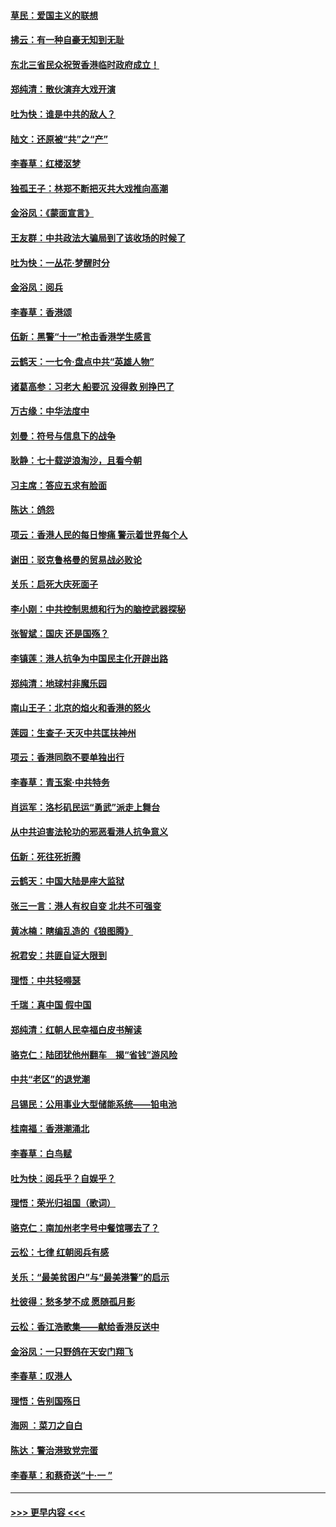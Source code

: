 #### [草民：爱国主义的联想](../pages/nsc993/n11572333.md?t=10070511) 
#### [拂云：有一种自豪无知到无耻](../pages/nsc993/n11572006.md?t=10070511) 
#### [东北三省民众祝贺香港临时政府成立！](../pages/nsc993/n11571215.md?t=10070511) 
#### [郑纯清：散伙演弃大戏开演](../pages/nsc993/n11570826.md?t=10070511) 
#### [吐为快：谁是中共的敌人？](../pages/nsc993/n11570817.md?t=10070511) 
#### [陆文：还原被“共”之“产”](../pages/nsc993/n11570798.md?t=10070511) 
#### [李春草：红楼沤梦](../pages/nsc993/n11569673.md?t=10070511) 
#### [独孤王子：林郑不断把灭共大戏推向高潮](../pages/nsc993/n11569381.md?t=10070511) 
#### [金浴凤：《蒙面宣言》](../pages/nsc993/n11569368.md?t=10070511) 
#### [王友群：中共政法大骗局到了该收场的时候了](../pages/nsc993/n11568940.md?t=10070511) 
#### [吐为快：一丛花‧梦醒时分](../pages/nsc993/n11567491.md?t=10070511) 
#### [金浴凤：阅兵](../pages/nsc993/n11567454.md?t=10070511) 
#### [李春草：香港颂](../pages/nsc993/n11567444.md?t=10070511) 
#### [伍新：黑警“十一”枪击香港学生感言](../pages/nsc993/n11567426.md?t=10070511) 
#### [云鹤天：一七令‧盘点中共“英雄人物”](../pages/nsc993/n11567091.md?t=10070511) 
#### [诸葛高参：习老大 船要沉 没得救 别挣巴了](../pages/nsc993/n11566976.md?t=10070511) 
#### [万古缘：中华法度中](../pages/nsc993/n11566726.md?t=10070511) 
#### [刘曼：符号与信息下的战争](../pages/nsc993/n11564655.md?t=10070511) 
#### [耿静：七十载逆浪淘沙，且看今朝](../pages/nsc993/n11564520.md?t=10070511) 
#### [习主席：答应五求有脸面](../pages/nsc993/n11563953.md?t=10070511) 
#### [陈达：鸽怨](../pages/nsc993/n11561879.md?t=10070511) 
#### [项云：香港人民的每日惨痛  警示着世界每个人](../pages/nsc993/n11559273.md?t=10070511) 
#### [谢田：驳克鲁格曼的贸易战必败论](../pages/nsc993/n11555840.md?t=10070511) 
#### [关乐：启死大庆死面子](../pages/nsc993/n11556823.md?t=10070511) 
#### [李小刚：中共控制思想和行为的脑控武器探秘](../pages/nsc993/n11556776.md?t=10070511) 
#### [张智斌：国庆  还是国殇？](../pages/nsc993/n11556617.md?t=10070511) 
#### [李镇莲：港人抗争为中国民主化开辟出路](../pages/nsc993/n11556570.md?t=10070511) 
#### [郑纯清：地球村非魔乐园](../pages/nsc993/n11555415.md?t=10070511) 
#### [南山王子：北京的焰火和香港的怒火](../pages/nsc993/n11555318.md?t=10070511) 
#### [莲园：生查子·天灭中共匡扶神州](../pages/nsc993/n11555302.md?t=10070511) 
#### [项云：香港同胞不要单独出行](../pages/nsc993/n11555276.md?t=10070511) 
#### [李春草：青玉案‧中共特务](../pages/nsc993/n11552356.md?t=10070511) 
#### [肖运军：洛杉矶民运“勇武”派走上舞台](../pages/nsc993/n11551595.md?t=10070511) 
#### [从中共迫害法轮功的邪恶看港人抗争意义](../pages/nsc993/n11540858.md?t=10070511) 
#### [伍新：死往死折腾](../pages/nsc993/n11550174.md?t=10070511) 
#### [云鹤天：中国大陆是座大监狱](../pages/nsc993/n11550155.md?t=10070511) 
#### [张三一言：港人有权自变 北共不可强变](../pages/nsc993/n11550132.md?t=10070511) 
#### [黄冰楠：瞎编乱造的《狼图腾》](../pages/nsc993/n11550082.md?t=10070511) 
#### [祝君安：共匪自证大限到](../pages/nsc993/n11550041.md?t=10070511) 
#### [理悟：中共轻嘚瑟](../pages/nsc993/n11547978.md?t=10070511) 
#### [千瑞：真中国 假中国](../pages/nsc993/n11547865.md?t=10070511) 
#### [郑纯清：红朝人民幸福白皮书解读](../pages/nsc993/n11547499.md?t=10070511) 
#### [骆克仁：陆团犹他州翻车　揭“省钱”游风险](../pages/nsc993/n11546977.md?t=10070511) 
#### [中共“老区”的退党潮](../pages/nsc993/n11545995.md?t=10070511) 
#### [吕锡民：公用事业大型储能系统——铅电池](../pages/nsc993/n11545701.md?t=10070511) 
#### [桂南福：香港潮涌北](../pages/nsc993/n11545682.md?t=10070511) 
#### [李春草：白鸟赋](../pages/nsc993/n11545663.md?t=10070511) 
#### [吐为快：阅兵乎？自娱乎？](../pages/nsc993/n11545625.md?t=10070511) 
#### [理悟：荣光归祖国（歌词）](../pages/nsc993/n11545616.md?t=10070511) 
#### [骆克仁：南加州老字号中餐馆哪去了？](../pages/nsc993/n11545120.md?t=10070511) 
#### [云松：七律 红朝阅兵有感](../pages/nsc993/n11542394.md?t=10070511) 
#### [关乐：“最美贫困户”与“最美港警”的启示](../pages/nsc993/n11542252.md?t=10070511) 
#### [杜彼得：愁多梦不成 愿随孤月影](../pages/nsc993/n11540296.md?t=10070511) 
#### [云松：香江浩歌集——献给香港反送中](../pages/nsc993/n11540149.md?t=10070511) 
#### [金浴凤：一只野鸽在天安门翔飞](../pages/nsc993/n11540280.md?t=10070511) 
#### [李春草：叹港人](../pages/nsc993/n11540119.md?t=10070511) 
#### [理悟：告别国殇日](../pages/nsc993/n11539610.md?t=10070511) 
#### [海网 ：菜刀之自白](../pages/nsc993/n11539597.md?t=10070511) 
#### [陈达：警治港致党完蛋](../pages/nsc993/n11538127.md?t=10070511) 
#### [李春草：和蔡奇送“十·一 ”](../pages/nsc993/n11537810.md?t=10070511) 

----
#### [ >>> 更早内容 <<< ](../indexes/nsc993-earlier.md)
